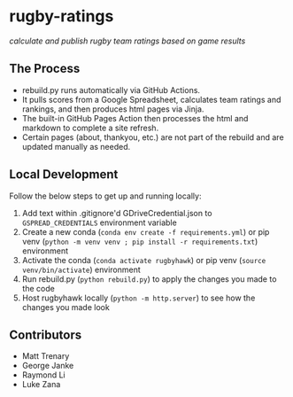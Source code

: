 # rugby-ratings
_calculate and publish rugby team ratings based on game results_

## The Process
- rebuild.py runs automatically via GitHub Actions.
- It pulls scores from a Google Spreadsheet, calculates team ratings and rankings, and then produces html pages via Jinja.
- The built-in GitHub Pages Action then processes the html and markdown to complete a site refresh.
- Certain pages (about, thankyou, etc.) are not part of the rebuild and are updated manually as needed.

## Local Development
Follow the below steps to get up and running locally:
1. Add text within .gitignore'd GDriveCredential.json to `GSPREAD_CREDENTIALS` environment variable
2. Create a new conda (`conda env create -f requirements.yml`) or pip venv (`python -m venv venv ; pip install -r requirements.txt`) environment
3. Activate the conda (`conda activate rugbyhawk`) or pip venv (`source venv/bin/activate`) environment
4. Run rebuild.py (`python rebuild.py`) to apply the changes you made to the code
5. Host rugbyhawk locally (`python -m http.server`) to see how the changes you made look

## Contributors
- Matt Trenary
- George Janke
- Raymond Li
- Luke Zana
